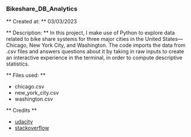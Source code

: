 ### Bikeshare_DB_Analytics

** Created at: **
03/03/2023

** Description: **
In this project, I make use of Python to explore data related to bike share systems for three major cities in the United States—Chicago, New York City, and Washington. The code imports the data from .csv files and answers questions about it by taking in raw inputs to create an interactive experience in the terminal, in order to compute descriptive statistics.

** Files used: **
- chicago.csv
- new_york_city.csv
- washington.csv

** Credits **
- [udacity](https://www.udacity.com/)
- [stackoverflow](https://stackoverflow.com/)
